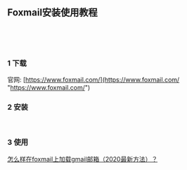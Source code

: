 ## Foxmail安装使用教程  

​    

​    

### 1 下载  

官网: [https://www.foxmail.com/](https://www.foxmail.com/ "https://www.foxmail.com/")  

### 2 安装  

​    

### 3 使用  

[怎么样在foxmail上加载gmail邮箱（2020最新方法）？](https://www.imhunk.com/how-to-add-gmail-to-foxmail "https://www.imhunk.com/how-to-add-gmail-to-foxmail/")  

